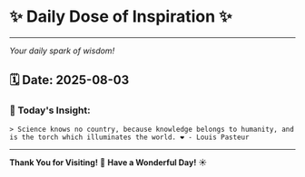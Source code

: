 # ✨ Daily Dose of Inspiration ✨

--- 

_Your daily spark of wisdom!_

## 🗓️ Date: **2025-08-03**

### 💬 Today's Insight:
```
> Science knows no country, because knowledge belongs to humanity, and is the torch which illuminates the world. ❤️ - Louis Pasteur
```

--- 

**Thank You for Visiting!** 🙏
**Have a Wonderful Day!** ☀️
